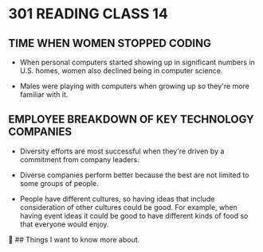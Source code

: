 # **301 READING CLASS 14**

## **TIME WHEN WOMEN STOPPED CODING**

* When personal computers started showing up in significant numbers in U.S. homes, women also declined being in computer science.

* Males were playing with computers when growing up so they're more familiar with it.

## **EMPLOYEE BREAKDOWN OF KEY TECHNOLOGY COMPANIES**

* Diversity efforts are most successful when they're driven by a commitment from company leaders.

* Diverse companies perform better because the best are not limited to some groups of people.  

* People have different cultures, so having ideas that include consideration of other cultures could be good. For example, when having event ideas it could be good to have different kinds of food so that everyone would enjoy.



:thinking: ## Things I want to know more about. 